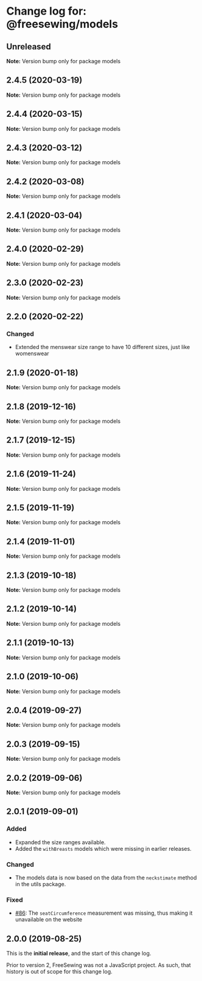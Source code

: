 # Change log for: @freesewing/models


## Unreleased

**Note:** Version bump only for package models


## 2.4.5 (2020-03-19)

**Note:** Version bump only for package models


## 2.4.4 (2020-03-15)

**Note:** Version bump only for package models


## 2.4.3 (2020-03-12)

**Note:** Version bump only for package models


## 2.4.2 (2020-03-08)

**Note:** Version bump only for package models


## 2.4.1 (2020-03-04)

**Note:** Version bump only for package models


## 2.4.0 (2020-02-29)

**Note:** Version bump only for package models


## 2.3.0 (2020-02-23)

**Note:** Version bump only for package models


## 2.2.0 (2020-02-22)

### Changed

 - Extended the menswear size range to have 10 different sizes, just like womenswear
## 2.1.9 (2020-01-18)

**Note:** Version bump only for package models


## 2.1.8 (2019-12-16)

**Note:** Version bump only for package models


## 2.1.7 (2019-12-15)

**Note:** Version bump only for package models


## 2.1.6 (2019-11-24)

**Note:** Version bump only for package models


## 2.1.5 (2019-11-19)

**Note:** Version bump only for package models


## 2.1.4 (2019-11-01)

**Note:** Version bump only for package models


## 2.1.3 (2019-10-18)

**Note:** Version bump only for package models


## 2.1.2 (2019-10-14)

**Note:** Version bump only for package models


## 2.1.1 (2019-10-13)

**Note:** Version bump only for package models


## 2.1.0 (2019-10-06)

**Note:** Version bump only for package models


## 2.0.4 (2019-09-27)

**Note:** Version bump only for package models


## 2.0.3 (2019-09-15)

**Note:** Version bump only for package models


## 2.0.2 (2019-09-06)

**Note:** Version bump only for package models


## 2.0.1 (2019-09-01)

### Added

 - Expanded the size ranges available.
 - Added the `withBreasts` models which were missing in earlier releases.

### Changed

 - The models data is now based on the data from the `neckstimate` method in the utils package.

### Fixed

 - [#86](https://github.com/freesewing/freesewing/issues/86): The `seatCircumference` measurement was missing, thus making it unavailable on the website


## 2.0.0 (2019-08-25)

This is the **initial release**, and the start of this change log.

Prior to version 2, FreeSewing was not a JavaScript project.
As such, that history is out of scope for this change log.
